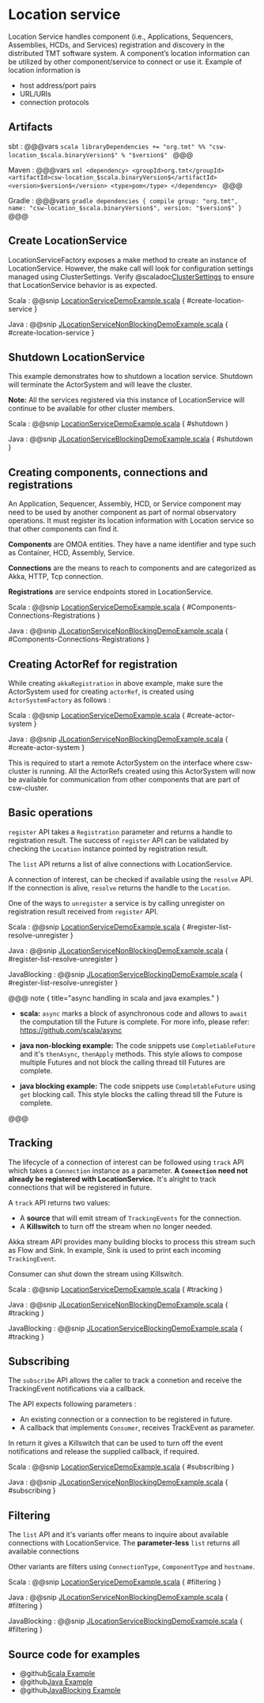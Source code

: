 # Location service

Location Service handles component (i.e., Applications, Sequencers, Assemblies, HCDs, and Services) registration and discovery in the distributed TMT software system. A component’s location information can be utilized by other component/service to connect or use it. Example of location information is
 
* host address/port pairs
* URL/URIs
* connection protocols

## Artifacts

sbt
:   @@@vars
    ```scala
    libraryDependencies += "org.tmt" %% "csw-location_$scala.binaryVersion$" % "$version$"
    ```
    @@@

Maven
:   @@@vars
    ```xml
    <dependency>
     <groupId>org.tmt</groupId>
     <artifactId>csw-location_$scala.binaryVersion$</artifactId>
     <version>$version$</version>
     <type>pom</type>
    </dependency>
    ```
    @@@

Gradle
:   @@@vars
    ```gradle
    dependencies {
      compile group: "org.tmt", name: "csw-location_$scala.binaryVersion$", version: "$version$"
    }
    ```
    @@@

## Create LocationService

LocationServiceFactory exposes a make method to create an instance of LocationService. However, the make call will look for configuration settings managed using ClusterSettings. Verify @scaladoc[ClusterSettings](csw/services/location/commons/ClusterSettings) to ensure that LocationService behavior is as expected.

Scala
:   @@snip [LocationServiceDemoExample.scala](../../../csw-location/src/test/scala/csw/services/location/scaladsl/demo/LocationServiceDemoExample.scala) { #create-location-service }

Java
:   @@snip [JLocationServiceNonBlockingDemoExample.scala](../../../csw-location/src/test/java/csw/services/location/javadsl/demo/JLocationServiceNonBlockingDemoExample.java) { #create-location-service }


## Shutdown LocationService

This example demonstrates how to shutdown a location service. Shutdown will terminate the ActorSystem and will leave the cluster.  

**Note:** All the services registered via this instance of LocationService will continue to be available for other cluster members. 

Scala
:   @@snip [LocationServiceDemoExample.scala](../../../csw-location/src/test/scala/csw/services/location/scaladsl/demo/LocationServiceDemoExample.scala) { #shutdown }

Java
:   @@snip [JLocationServiceBlockingDemoExample.scala](../../../csw-location/src/test/java/csw/services/location/javadsl/demo/JLocationServiceBlockingDemoExample.java) { #shutdown }

## Creating components, connections and registrations

An Application, Sequencer, Assembly, HCD, or Service component may need to be used by another component as part of normal observatory operations. It must register its location information with Location service so that other components can find it.

**Components** are OMOA entities. They have a name identifier and type such as Container, HCD, Assembly, Service.
   
**Connections** are the means to reach to components and are categorized as Akka, HTTP, Tcp connection.

**Registrations** are service endpoints stored in LocationService.

Scala
:   @@snip [LocationServiceDemoExample.scala](../../../csw-location/src/test/scala/csw/services/location/scaladsl/demo/LocationServiceDemoExample.scala) { #Components-Connections-Registrations }

Java
:   @@snip [JLocationServiceNonBlockingDemoExample.scala](../../../csw-location/src/test/java/csw/services/location/javadsl/demo/JLocationServiceNonBlockingDemoExample.java) { #Components-Connections-Registrations }

## Creating ActorRef for registration

While creating `akkaRegistration` in above example, make sure the ActorSystem used for creating `actorRef`,
 is created using `ActorSystemFactory` as follows :
 

Scala
:  @@snip [LocationServiceDemoExample.scala](../../../csw-location/src/test/scala/csw/services/location/scaladsl/demo/LocationServiceDemoExample.scala) { #create-actor-system }

Java
:  @@snip [JLocationServiceNonBlockingDemoExample.scala](../../../csw-location/src/test/java/csw/services/location/javadsl/demo/JLocationServiceNonBlockingDemoExample.java) { #create-actor-system }

This is required to start a remote ActorSystem on the interface where csw-cluster is running. All the ActorRefs created using this
ActorSystem will now be available for communication from other components that are part of csw-cluster.



## Basic operations

`register` API takes a `Registration` parameter and returns a handle to registration result. The success of `register` API can be validated by checking the `Location` instance pointed by registration result.

The `list` API returns a list of alive connections with LocationService.
  
A connection of interest, can be checked if available using the `resolve` API. If the connection is alive, `resolve` returns the handle to the `Location`.

One of the ways to `unregister` a service is by calling unregister on registration result received from `register` API.

Scala
:   @@snip [LocationServiceDemoExample.scala](../../../csw-location/src/test/scala/csw/services/location/scaladsl/demo/LocationServiceDemoExample.scala) { #register-list-resolve-unregister }

Java
:   @@snip [JLocationServiceNonBlockingDemoExample.scala](../../../csw-location/src/test/java/csw/services/location/javadsl/demo/JLocationServiceNonBlockingDemoExample.java) { #register-list-resolve-unregister }

JavaBlocking
:   @@snip [JLocationServiceBlockingDemoExample.scala](../../../csw-location/src/test/java/csw/services/location/javadsl/demo/JLocationServiceBlockingDemoExample.java) { #register-list-resolve-unregister }

@@@ note { title="async handling in scala and java examples." }

 * **scala:** `async` marks a block of asynchronous code and allows to `await` the computation till the Future is complete.
      For more info, please refer: https://github.com/scala/async
 
 * **java non-blocking example:** The code snippets use `CompletiableFuture` and it's `thenAsync`, `thenApply` methods. This style allows to compose multiple Futures and not block the calling thread till Futures are complete. 

 * **java blocking example:** The code snippets use `CompletableFuture` using `get` blocking call. This style blocks the calling thread till the Future is complete.
    
@@@

## Tracking

The lifecycle of a connection of interest can be followed using `track` API which takes a `Connection` instance as a parameter. **A `Connection` need not already be registered with LocationService.** It's alright to track connections that will be registered in future. 

A `track` API returns two values:     
* A **source** that will emit stream of `TrackingEvents` for the connection.  
* A **Killswitch** to turn off the stream when no longer needed.  

Akka stream API provides many building blocks to process this stream such as Flow and Sink. In example, Sink is used to print each incoming `TrackingEvent`.

Consumer can shut down the stream using Killswitch.

Scala
:   @@snip [LocationServiceDemoExample.scala](../../../csw-location/src/test/scala/csw/services/location/scaladsl/demo/LocationServiceDemoExample.scala) { #tracking }

Java
:   @@snip [JLocationServiceNonBlockingDemoExample.scala](../../../csw-location/src/test/java/csw/services/location/javadsl/demo/JLocationServiceNonBlockingDemoExample.java) { #tracking }

JavaBlocking
:   @@snip [JLocationServiceBlockingDemoExample.scala](../../../csw-location/src/test/java/csw/services/location/javadsl/demo/JLocationServiceBlockingDemoExample.java) { #tracking }

## Subscribing

The `subscribe` API allows the caller to track a connetion and receive the TrackingEvent notifications via a callback. 

The API expects following parameters :    
* An existing connection or a connection to be registered in future.  
* A callback that implements `Consumer`, receives TrackEvent as parameter.  
 
In return it gives a Killswitch that can be used to turn off the event notifications and release the supplied callback, if required.
 
Scala
:   @@snip [LocationServiceDemoExample.scala](../../../csw-location/src/test/scala/csw/services/location/scaladsl/demo/LocationServiceDemoExample.scala) { #subscribing }

Java
:   @@snip [JLocationServiceNonBlockingDemoExample.scala](../../../csw-location/src/test/java/csw/services/location/javadsl/demo/JLocationServiceNonBlockingDemoExample.java) { #subscribing }


## Filtering

The `list` API and it's variants offer means to inquire about available connections with LocationService. The **parameter-less** `list` returns all available connections

Other variants are filters using `ConnectionType`, `ComponentType` and `hostname`.
 
Scala
:   @@snip [LocationServiceDemoExample.scala](../../../csw-location/src/test/scala/csw/services/location/scaladsl/demo/LocationServiceDemoExample.scala) { #filtering }

Java
:   @@snip [JLocationServiceNonBlockingDemoExample.scala](../../../csw-location/src/test/java/csw/services/location/javadsl/demo/JLocationServiceNonBlockingDemoExample.java) { #filtering }

JavaBlocking
:   @@snip [JLocationServiceBlockingDemoExample.scala](../../../csw-location/src/test/java/csw/services/location/javadsl/demo/JLocationServiceBlockingDemoExample.java) { #filtering }

## Source code for examples

* @github[Scala Example](/csw-location/src/test/scala/csw/services/location/scaladsl/demo/LocationServiceDemoExample.scala)
* @github[Java Example](/csw-location/src/test/java/csw/services/location/javadsl/demo/JLocationServiceNonBlockingDemoExample.java)
* @github[JavaBlocking Example](/csw-location/src/test/java/csw/services/location/javadsl/demo/JLocationServiceBlockingDemoExample.java)